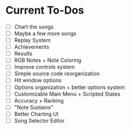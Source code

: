 # Current To-Dos
* [ ] Chart the songs
* [ ] Maybe a few more songs
* [ ] Replay System
* [ ] Achievements
* [ ] Results
* [ ] RGB Notes + Note Coloring
* [ ] Improve controls system
* [ ] Simple source code reorganization
* [ ] Hit window options
* [ ] Options organization + better options system
* [ ] Customizable Main Menu + Scripted States
* [ ] Accuracy + Ranking
* [ ] "Note Sustains"
* [ ] Better Charting UI
* [ ] Song Selector Editor
